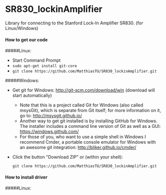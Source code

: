 SR830_lockinAmplifier
=====================

Library for connecting to the Stanford Lock-In Amplifier SR830. (for Linux/Windows) 

#### How to get our code

#####Linux:

* Start Command Prompt
* ```sudo apt-get install git-core```
* ```git clone https://github.com/MatthiasTU/SR830_lockinAmplifier.git```

#####Windows:
* Get git for Windows: http://git-scm.com/download/win (download will start automatically)
  * Note that this is a project called Git for Windows (also called msysGit), which is separate from Git itself; for more information on it, go to: http://msysgit.github.io/
  * Another way to get git installed is by installing GitHub for Windows. The installer includes a command line version of Git as well as a GUI: https://windows.github.com/
  * For those of you, who want to use a simple shell in Windows I recommend Cmder, a portable console emulator for Windows with an awesome git integration: http://bliker.github.io/cmder/
* Click the button "Download ZIP" or (within your shell): 

  ```git clone https://github.com/MatthiasTU/SR830_lockinAmplifier.git```

#### How to install driver

#####Linux:
